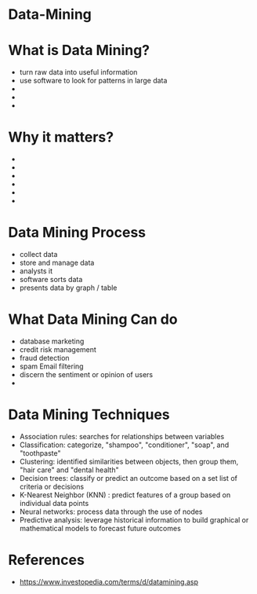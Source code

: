 # Data-Mining

# What is Data Mining?
- turn raw data into useful information
- use software to look for patterns in large data
- 
- 
- 


# Why it matters?
- 
- 
- 
- 
- 
- 


# Data Mining Process 
- collect data
- store and manage data
- analysts it
- software sorts data
- presents data by graph / table



# What Data Mining Can do 
- database marketing
- credit risk management
- fraud detection
- spam Email filtering
- discern the sentiment or opinion of users
- 



# Data Mining Techniques
- Association rules: searches for relationships between variables
- Classification: categorize, "shampoo", "conditioner", "soap", and "toothpaste"
- Clustering: identified similarities between objects, then group them, "hair care" and "dental health"
- Decision trees: classify or predict an outcome based on a set list of criteria or decisions
- K-Nearest Neighbor (KNN) : predict features of a group based on individual data points
- Neural networks:  process data through the use of nodes
- Predictive analysis:  leverage historical information to build graphical or mathematical models to forecast future outcomes


# References
- https://www.investopedia.com/terms/d/datamining.asp